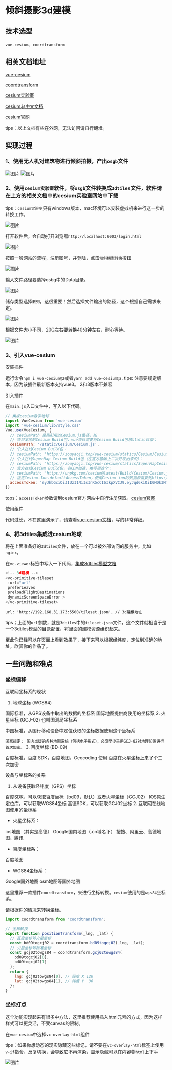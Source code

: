 # 倾斜摄影3d建模

## 技术选型

`vue-cesium`、`coordtransform`

## 相关文档地址

[vue-cesium](https://zouyaoji.top/vue-cesium-v2/#/zh/start/usage "vue-cesium")

[coordtransform](https://www.npmjs.com/package/coordtransform "coordtransform")

[cesium实验室](http://www.cesiumlab.com/ "cesium实验室")

[cesium.js中文文档](http://cesiumcn.org/guide/ "cesium.js中文文档")

[cesium官网](https://cesium.com/platform/cesiumjs/ "cesium官网")

tips：以上文档有些在外网，无法访问请自行翻墙。

## 实现过程

### 1、使用无人机对建筑物进行倾斜拍摄，产出`osgb`文件

![图片](/images/170ecd4502aa3545.png)
![图片](/images/170ecd4a2f312bef.png)

### 2、使用`cesium实验室`软件，将`osgb`文件转换成`3dtiles`文件，软件请在上方的相关文档中的cesium实验室网站中下载

tips：`cesium实验室`只有windows版本，mac环境可以安装虚拟机来进行这一步的转换工作。

![图片](/images/170ecd8160c793bb.png)

打开软件后，会自动打开浏览器`http://localhost:9003/login.html`

![图片](/images/170ecd9ab3b3b34f.png)

按照一般网站的流程，注册账号，并登陆，点击`倾斜模型转换`按钮

![图片](/images/170ecdaac5450d7b.png)

输入文件路径要选择osbg中的Data目录。

![图片](/images/170ecdc1290489e5.png)

储存类型选择`散列`，这很重要！然后选择文件输出的路径，这个根据自己需求来定。

![图片](/images/170ecdd441abbd32.png)

根据文件大小不同，20G左右要转换40分钟左右，耐心等待。

![图片](/images/170ecdf2400f43d3.png)

### 3、引入vue-cesium

安装插件

运行命令`npm i vue-cesium@2`或者`yarn add vue-cesium@2`.
tips: 注意要规定版本，因为该插件最新版本支持vue3。 2和3版本不兼容

引入插件

在`main.js`入口文件中，写入以下代码。

```javascript
// 集成cesium数字地球
import VueCesium from 'vue-cesium'
import 'vue-cesium/lib/style.css'
Vue.use(VueCesium, {
  // cesiumPath 是指引用的Cesium.js路径，如
  // 项目本地的Cesium Build包，vue项目需要将Cesium Build包放static目录：
  cesiumPath: '/static/Cesium/Cesium.js',
  // 个人在线Cesium Build包：
  // cesiumPath: 'https://zouyaoji.top/vue-cesium/statics/Cesium/Cesium.js'
  // 个人在线SuperMap Cesium Build包（在官方基础上二次开发出来的）：
  // cesiumPath: 'https://zouyaoji.top/vue-cesium/statics/SuperMapCesium/Cesium.js'
  // 官方在线Cesium Build包，有CDN加速，推荐用这个：
  // cesiumPath: 'https://unpkg.com/cesium@latest/Build/Cesium/Cesium.js',
  // 指定Cesium.Ion.defaultAccessToken，使用Cesium ion的数据源需要到https://cesium.com/ion/申请一个账户，获取Access Token。不指定的话可能导致 Cesium 在线影像加载不了
  accessToken: 'eyJhbGciOiJIUzI1NiIsInR5cCI6IkpXVCJ9.eyJqdGkiOiI0MDk3MmVkYy1lZjM3LTQ3YTgtOGRmOS0yYmE5MWVkYjg3NzYiLCJpZCI6MTA0NDIwLCJpYXQiOjE2NjAyMDMxNjR9.zjOBcyV9oNPHQ43Ra-xjmwDdFiqarWvxgj_wAAR3TLM'
})
```

tops：`accessToken`参数请到cesium官方网站中自行注册获取。[cesium官网](https://cesium.com/platform/cesiumjs/ "cesium官网")

使用组件

代码过长，不在这里演示了，请查看[vue-cesium文档](https://zouyaoji.top/vue-cesium-v2/#/zh/imageryLayer/vc-provider-imagery-baidumap "vue-cesium文档")，写的非常详细。

### 4、将3dtiles集成进cesium地球

将在上面准备好的`3dtiles`文件，放在一个可以被外部访问的服务中，比如`nginx`，

在`vc-viewer`标签中写入一下代码，[集成3dtiles模型文档](https://zouyaoji.top/vue-cesium-v2/#/zh/primitive/vc-primitive-tileset "集成3dtiles模型文档")

```javascript
<!-- 3d建模 -->
<vc-primitive-tileset
 :url="url"
 preferLeaves
 preloadFlightDestinations
 dynamicScreenSpaceError >
</vc-primitive-tileset>
```

`url: 'http://192.168.31.173:5500/tileset.json', // 3d建模地址`

tips；上面的`url`参数，就是`3dtiles`中的`tileset.json`文件，这个文件就相当于是一个3dtiles模型的目录配置，将里面的建模资源组织起来。

至此你已经可以在页面上看到效果了，接下来可以根据经纬度，定位到准确的地址，欣赏你的作品了。

## 一些问题和难点

### 坐标偏移

互联网坐标系的现状

1. 地球坐标 (WGS84)

国际标准，从GPS设备中取出的数据的坐标系
国际地图提供商使用的坐标系
2. 火星坐标 (GCJ-02)  也叫国测局坐标系

中国标准，从国行移动设备中定位获取的坐标数据使用这个坐标系

`国家规定： 国内出版的各种地图系统（包括电子形式），必须至少采用GCJ-02对地理位置进行首次加密。`
3. 百度坐标 (BD-09)

百度标准，百度 SDK，百度地图，Geocoding 使用
百度在火星坐标上来了个二次加密

设备与坐标系的关系

1. 从设备获取经纬度（GPS）坐标

百度SDK，可以获取百度坐标（bd09，默认）或者火星坐标（GCJ02）
IOS原生定位库，可以获取WGS84坐标
高德SDK，可以获取GCJ02坐标
2. 互联网在线地图使用的坐标系

- 火星坐标系：

ios地图（其实是高德）
Google国内地图（.cn域名下）
搜搜、阿里云、高德地图、腾讯

- 百度坐标系：

百度地图

- WGS84坐标系：

Google国外地图
osm地图等国外地图

这里推荐一款插件`coordtransform`，来进行坐标转换。`cesium`使用的是`wgs84`坐标系。

请根据你的情况来转换坐标。

```javascript
import coordtransform from "coordtransform";

// 坐标转换
export function positionTransform(_lng, _lat) {
  // 百度坐标转火星坐标
  const bd09togcj02 = coordtransform.bd09togcj02(_lng, _lat);
  // 火星坐标转标准坐标
  const gcj02towgs84 = coordtransform.gcj02towgs84(
    bd09togcj02[0],
    bd09togcj02[1]
  );
  return {
    lng: gcj02towgs84[0], // 经度 X 120
    lat: gcj02towgs84[1], // 纬度 Y  36
  };
}
```

### 坐标打点

这个功能实现起来有很多中方法，这里推荐使用插入html元素的方式，因为这样样式可以更灵活，不受canvas的限制。

在`vue-cesium`中选择`vc-overlay-html`组件

tips：如果你想动态的现实隐藏这些标记，请不要在`vc-overlay-html`标签上使用`v-if`指令，反复切换，会导致它不再渲染，显示隐藏可以在内容物`html`上下手

![图片](/images/170ecff5259e69f7.png)
